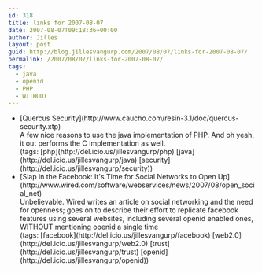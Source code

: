 ```yaml
---
id: 318
title: links for 2007-08-07
date: 2007-08-07T09:18:36+00:00
author: Jilles
layout: post
guid: http://blog.jillesvangurp.com/2007/08/07/links-for-2007-08-07/
permalink: /2007/08/07/links-for-2007-08-07/
tags:
  - java
  - openid
  - PHP
  - WITHOUT
---
```

<ul class="delicious">
	<li>
		<div class="delicious-link">[Quercus Security](http://www.caucho.com/resin-3.1/doc/quercus-security.xtp)</div>
		<div class="delicious-extended">A few nice reasons to use the java implementation of PHP. And oh yeah, it out performs the C implementation as well.</div>
		<div class="delicious-tags">(tags: [php](http://del.icio.us/jillesvangurp/php) [java](http://del.icio.us/jillesvangurp/java) [security](http://del.icio.us/jillesvangurp/security))</div>
	</li>
	<li>
		<div class="delicious-link">[Slap in the Facebook: It's Time for Social Networks to Open Up](http://www.wired.com/software/webservices/news/2007/08/open_social_net)</div>
		<div class="delicious-extended">Unbelievable. Wired writes an article on social networking and the need for openness; goes on to describe their effort to replicate facebook features using several websites, including several openid enabled ones, WITHOUT mentioning openid a single time</div>
		<div class="delicious-tags">(tags: [facebook](http://del.icio.us/jillesvangurp/facebook) [web2.0](http://del.icio.us/jillesvangurp/web2.0) [trust](http://del.icio.us/jillesvangurp/trust) [openid](http://del.icio.us/jillesvangurp/openid))</div>
	</li>
</ul>
